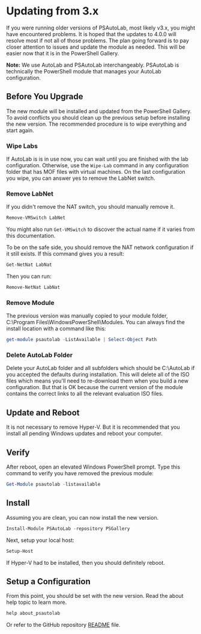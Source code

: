 # Updating from 3.x

If you were running older versions of PSAutoLab, most likely v3.x, you might have encountered problems.
It is hoped that the updates to 4.0.0 will resolve most if not all of those problems.
The plan going forward is to pay closer attention to issues and update the module as needed.
This will be easier now that it is in the PowerShell Gallery.

__Note:__ We use AutoLab and PSAutoLab interchangeably.
PSAutoLab is technically the PowerShell module that manages your AutoLab configuration.

## Before You Upgrade

The new module will be installed and updated from the PowerShell Gallery.
To avoid conflicts you should clean up the previous setup before installing the new version.
The recommended procedure is to wipe everything and start again.

### Wipe Labs

If AutoLab is is in use now, you can wait until you are finished with the lab configuration.
Otherwise, use the `Wipe-Lab` command in any configuration folder that has MOF files with virtual machines.
On the last configuration you wipe, you can answer yes to remove the LabNet switch.

### Remove LabNet

If you didn't remove the NAT switch, you should manually remove it.

```powershell
Remove-VMSwitch LabNet
```

You might also run `Get-VMSwitch` to discover the actual name if it varies from this documentation.

To be on the safe side, you should remove the NAT network configuration if it still exists.
If this command gives you a result:

```powershell
Get-NetNat LabNat
```

Then you can run:

```powershell
Remove-NetNat LabNat
```

### Remove Module

The previous version was manually copied to your module folder, C:\Program Files\WindowsPowerShell\Modules.
You can always find the install location with a command like this:

```powershell
get-module psautolab -ListAvailable | Select-Object Path
```

### Delete AutoLab Folder

Delete your AutoLab folder and all subfolders which should be C:\AutoLab if you accepted the defaults during installation.
This will delete all of the ISO files which means you'll need to re-download them when you build a new configuration.
But that is OK because the current version of the module contains the correct links to all the relevant evaluation ISO files.

## Update and Reboot

It is not necessary to remove Hyper-V.
But it is recommended that you install all pending Windows updates and reboot your computer.

## Verify

After reboot, open an elevated Windows PowerShell prompt.
Type this command to verify you have removed the previous module:

```powershell
Get-Module psautolab -listavailable
```

## Install

Assuming you are clean, you can now install the new version.

```powershell
Install-Module PSAutoLab -repository PSGallery
```

Next, setup your local host:

```powershell
Setup-Host
```

If Hyper-V had to be installed, then you should definitely reboot.

## Setup a Configuration

From this point, you should be set with the new version.
Read the about help topic to learn more.

```powershell
help about_psautolab
```

Or refer to the GitHub repository [README](README.MD) file.
